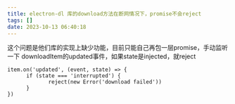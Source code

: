 ```yaml
---
title: electron-dl 库的download方法在断网情况下，promise不会reject
tags: []
date: 2023-10-13 06:40:18
---
```


这个问题是他们库的实现上缺少功能，目前只能自己再包一层promise，手动监听一下 downloadItem的updated事件，如果state是injected，就reject
 
```
item.on('updated', (event, state) => {
      if (state === 'interrupted') {
             reject(new Error('download failed'))
      }
})
```